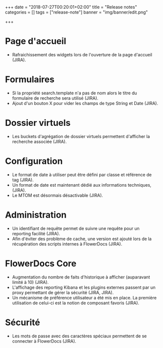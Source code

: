 +++
date = "2018-07-27T00:20:01+02:00"
title = "Release notes"
categories = []
tags = ["release-note"]
banner = "img/banner/edit.png"

+++

# Page d'accueil

* Rafraichissement des widgets lors de l'ouverture de la page d'accueil (JIRA).


# Formulaires 

* Si la propriété search.template n'a pas de nom alors le titre du formulaire de recherche sera utilisé (JIRA).
* Ajout d'un bouton X pour vider les champs de type String et Date (JIRA). 

# Dossier virtuels

* Les buckets d'agrégation de dossier virtuels permettent d'afficher la recherche associée (JIRA).

# Configuration

* Le format de date à utiliser peut être défini par classe et référence de tag (JIRA).
* Un format de date est maintenant dédié aux informations techniques, (JIRA). 
* Le MTOM est désormais désactivable (JIRA).

# Administration 

* Un identifiant de requête permet de suivre une requête pour un reporting facilité (JIRA).
* Afin d'éviter des problème de cache, une version est ajouté lors de la récupération des scripts internes à FlowerDocs (JIRA).

# FlowerDocs Core

* Augmentation du nombre de faits d'historique à afficher (auparavant limité à 10) (JIRA).
* L'affichage des reporting Kibana et les plugins externes passent par un proxy permettant de gérer la sécurité (JIRA, JIRA). 
* Un mécanisme de préférence utilisateur a été mis en place. La première utilisation de celui-ci est la notion de composant favoris (JIRA).

# Sécurité

* Les mots de passe avec des caractères spéciaux permettent de se connecter à FlowerDocs  (JIRA).
